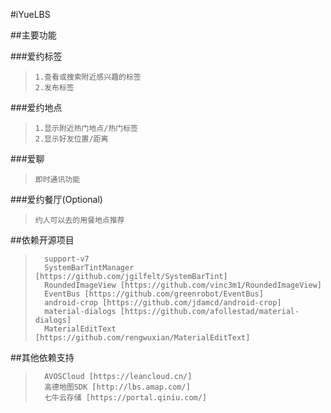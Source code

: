 #iYueLBS

##主要功能

###爱约标签

>     1.查看或搜索附近感兴趣的标签
>     2.发布标签

###爱约地点

>     1.显示附近热门地点/热门标签
>     2.显示好友位置/距离

###爱聊

>     即时通讯功能

###爱约餐厅(Optional)

>     约人可以去的用餐地点推荐

##依赖开源项目

>       support-v7
>       SystemBarTintManager [https://github.com/jgilfelt/SystemBarTint]
>       RoundedImageView [https://github.com/vinc3m1/RoundedImageView]
>       EventBus [https://github.com/greenrobot/EventBus]
>       android-crop [https://github.com/jdamcd/android-crop]
>       material-dialogs [https://github.com/afollestad/material-dialogs]
>       MaterialEditText [https://github.com/rengwuxian/MaterialEditText]

##其他依赖支持

>       AVOSCloud [https://leancloud.cn/]
>       高德地图SDK [http://lbs.amap.com/]
>       七牛云存储 [https://portal.qiniu.com/]